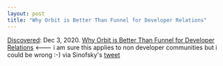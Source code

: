 ```yaml
---
layout: post
title: "Why Orbit is Better Than Funnel for Developer Relations"
---
```

[Discovered](http://rolandtanglao.com/2020/07/29/p1-blogthis-checkvist-list-links-to-blog/): Dec 3, 2020. [Why Orbit is Better Than Funnel for Developer Relations](https://orbit.love/blog/why-orbit-is-better-than-funnel-for-developer-relations/) <--- i am sure this applies to non developer communities but i could be wrong :-) via Sinofsky's [tweet](https://twitter.com/stevesi/status/1334726046373933058)
